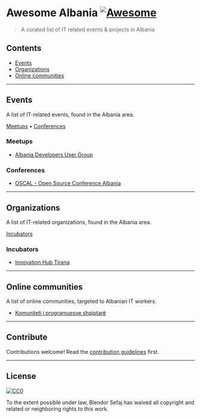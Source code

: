 # Awesome Albania [![Awesome](https://awesome.re/badge.svg)](https://awesome.re)

> A curated list of IT related events &amp; projects in Albania


## Contents

- [Events](#events)
- [Organizations](#organizations)
- [Online communities](#online-communities)

---

## Events

A list of IT-related events, found in the Albania area.

[Meetups](#meetups) • [Conferences](#conferences)

### Meetups

- [Albania Developers User Group](https://www.meetup.com/Albania-Developers-User-Group/)

### Conferences

- [OSCAL - Open Source Conference Albania](https://oscal.openlabs.cc/)

---

## Organizations

A list of IT-related organizations, found in the Albania area.

[Incubators](#incubators)

### Incubators

- [Innovation Hub Tirana](https://www.facebook.com/innovationhubtirana/)

---

## Online communities

A list of online communities, targeted to Albanian IT workers.

- [Komuniteti i programuesve shqiptarë](https://www.facebook.com/groups/1476010482525138/?ref=br_rs)

---

## Contribute

Contributions welcome! Read the [contribution guidelines](contributing.md) first.

---

## License

[![CC0](https://mirrors.creativecommons.org/presskit/buttons/88x31/svg/cc-zero.svg)](https://creativecommons.org/publicdomain/zero/1.0)

To the extent possible under law, Blendor Sefaj has waived all copyright and
related or neighboring rights to this work.
